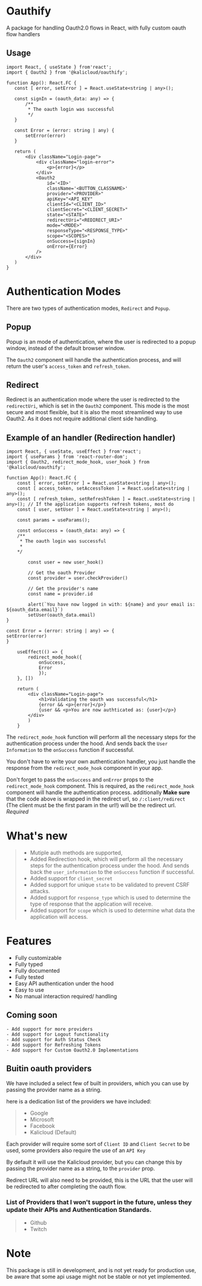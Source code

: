 # Oauthify

 A package for handling Oauth2.0 flows in React, with fully custom oauth flow handlers

 ## Usage

 ```tsx
 import React, { useState } from'react';
 import { Oauth2 } from '@kalicloud/oauthify';

 function App(): React.FC {
    const [ error, setError ] = React.useState<string | any>();

    const signIn = (oauth_data: any) => {
        /**
         * The oauth login was successful
         */
    }

    const Error = (error: string | any) {
        setError(error)
    }

    return (
        <div className="Login-page">
            <div className="login-error">
                <p>{error}</p>
            </div>
            <Oauth2
                id='<ID>'
                className='<BUTTON_CLASSNAME>'
                provider="<PROVIDER>"
                apiKey="<API_KEY" 
                clientId="<CLIENT_ID>" 
                clientSecret="<CLIENT_SECRET>"
                state="<STATE>"
                redirectUri="<REDIRECT_URI>"
                mode="<MODE>"
                responseType="<RESPONSE_TYPE>"
                scope="<SCOPES>"
                onSuccess={signIn} 
                onError={Error}
            />
        </div>                 
    )
 }

````

# Authentication Modes
There are two types of authentication modes, `Redirect` and `Popup`.

## Popup
Popup is an mode of authentication, where the user is redirected to a popup window, instead of the default browser window. 

The `Oauth2` component will handle the authentication process, and will return the user's `access_token` and `refresh_token`.

## Redirect
Redirect is an authentication mode where the user is redirected to the `redirectUri`, which is set in the `Oauth2` component. This mode is the most secure and most flexible, but it is also the most streamlined way to use Oauth2. As it does not require additional client side handling.

## Example of an handler (Redirection handler)

```tsx
import React, { useState, useEffect } from'react';
import { useParams } from 'react-router-dom';
import { Oauth2, redirect_mode_hook, user_hook } from '@kalicloud/oauthify';

function App(): React.FC {
    const [ error, setError ] = React.useState<string | any>();
    const [ access_token, setAccessToken ] = React.useState<string | any>();
    const [ refresh_token, setRefreshToken ] = React.useState<string | any>(); // If the application supports refresh tokens, most do
    const [ user, setUser ] = React.useState<string | any>();

    const params = useParams();

    const onSuccess = (oauth_data: any) => {
    /**
     * The oauth login was successful
     * 
    */

        const user = new user_hook()

        // Get the oauth Provider
        const provider = user.checkProvider()

        // Get the provider's name
        const name = provider.id

        alert(`You have now logged in with: ${name} and your email is: ${oauth_data.email}`)
        setUser(oauth_data.email)
}

const Error = (error: string | any) => {
setError(error)
}

    useEffect(() => {    
        redirect_mode_hook({
            onSuccess,
            Error
            });
    }, [])

    return (
        <div className="Login-page">
            <h1>Validating the oauth was successful</h1>
            {error && <p>{error}</p>}
            {user && <p>You are now authticated as: {user}</p>}
        </div>
        )
    }
````

The `redirect_mode_hook` function will perform all the necessary steps for the authentication process under the hood. And sends back the `User Information` to the `onSuccess` function if successful.

You don't have to write your own authentication handler, you just handle the response from the `redirect_mode_hook` component in your app.

Don't forget to pass the `onSuccess` and `onError` props to the `redirect_mode_hook` component. This is required, as the `redirect_mode_hook` component will handle the authentication process.
additionally <b>Make sure</b> that the code above is wrapped in the redirect url, so `/:client/redirect` (The client must be the first param in the url!) will be the redirect url. *Required*

# What's new
> - Mutiple auth methods are supported,
> - Added Redirection hook, which will perform all the necessary steps for the authentication process under the hood. And sends back the `user_information` to the `onSuccess` function if successful.
> - Added support for `client_secret`
> - Added support for unique `state` to be validated to prevent CSRF attacks.
> - Added support for `response_type` which is used to determine the type of response that the application will receive.
> - Added support for `scope` which is used to determine what data the application will access.

# Features
 
- Fully customizable
- Fully typed
- Fully documented
- Fully tested
- Easy API authentication under the hood
- Easy to use
- No manual interaction required/ handling

## Coming soon
    - Add support for more providers
    - Add support for Logout functionality
    - Add support for Auth Status Check    
    - Add support for Refreshing Tokens 
    - Add support for Custom Oauth2.0 Implementations

## Buitin oauth providers

We have included a select few of built in providers, which you can use by passing the provider name as a string.

here is a dedication list of the providers we have included:
> - Google
> - Microsoft
> - Facebook
> - Kalicloud (Default)

Each provider will require some sort of `Client ID` and `Client Secret` to be used, some providers also require the use of an `API Key`

By default it will use the Kalicloud provider, but you can change this by passing the provider name as a string, to the `provider` prop.

Redirect URL will also need to be provided, this is the URL that the user will be redirected to after completing the oauth flow.

### List of Providers that I won't support in the future, unless they update their APIs and Authentication Standards.
> - Github
> - Twitch

# Note
This package is still in development, and is not yet ready for production use, be aware that some api usage might not be stable or not yet implemented.

